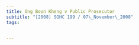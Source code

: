 ```yaml
---
title: Ong Boon Kheng v Public Prosecutor 
subtitle: "[2008] SGHC 199 / 07\_November\_2008"
tags:


---
```


